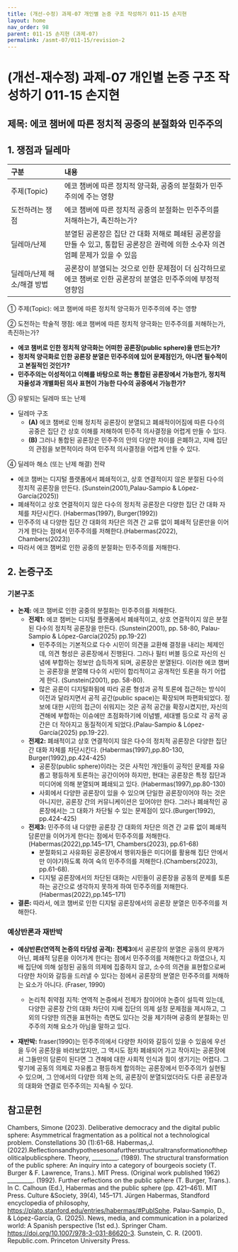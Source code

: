 ```yaml
---
title: (개선-수정) 과제-07 개인별 논증 구조 작성하기 011-15 손지현
layout: home
nav_order: 98
parent: 011-15 손지현 (과제-07)
permalink: /asmt-07/011-15/revision-2
---
```


# (개선-재수정) 과제-07 개인별 논증 구조 작성하기 011-15 손지현

## 제목: 에코 챔버에 따른 정치적 공중의 분절화와 민주주의

## 1. 쟁점과 딜레마

| 구분 | 내용 |
|:---|:---|
| 주제(Topic) | 에코 챔버에 따른 정치적 양극화, 공중의 분절화가 민주주의에 주는 영향 |
| 도전하려는 쟁점 | 에코 챔버에 따른 정치적 공중의 분절화는 민주주의를 저해하는가, 촉진하는가? |
| 딜레마/난제 | 분열된 공론장은 집단 간 대화 저해로 폐쇄된 공론장을 만들 수 있고, 통합된 공론장은 권력에 의한 소수자 의견 엄폐 문제가 있을 수 있음  |
| 딜레마/난제 해소/해결 방법 | 공론장이 분열되는 것으로 인한 문제점이 더 심각하므로 에코 챔버로 인한 공론장의 분열은 민주주의에 부정적 영향임 |

① 주제(Topic): 에코 챔버에 따른 정치적 양극화가 민주주의에 주는 영향

② 도전하는 학술적 쟁점: 에코 챔버에 따른 정치적 양극화는 민주주의를 저해하는가, 촉진하는가?

- **에코 챔버로 인한 정치적 양극화는 어떠한 공론장(public sphere)을 만드는가?**  
- **정치적 양극화로 인한 공론장 분열은 민주주의에 있어 문제점인가, 아니면 필수적이고 본질적인 것인가?**  
- **민주주의는 이성적이고 이해를 바탕으로 하는 통합된 공론장에서 가능한가, 정치적 자율성과 개별화된 의사 표현이 가능한 다수의 공중에서 가능한가?**

③ 유발되는 딜레마 또는 난제

- 딜레마 구조
  - **(A)** 에코 챔버로 인해 정치적 공론장이 분열되고 폐쇄적이어짐에 따른 다수의 공중은 집단 간 상호 이해를 저해하여 민주적 의사결정을 어렵게 만들 수 있다.
  - **(B)** 그러나 통합된 공론장은 민주주의 안의 다양한 차이를 은폐하고, 지배 집단의 관점을 보편적이라 하여 민주적 의사결정을 어렵게 만들 수 있다.

④ 딜레마 해소 (또는 난제 해결) 전략

- 에코 챔버는 디지털 플랫폼에서 폐쇄적이고, 상호 연결적이지 않은 분절된 다수의 정치적 공론장을 만든다. (Sunstein(2001),Palau-Sampio & López-García(2025))
- 폐쇄적이고 상호 연결적이지 않은 다수의 정치적 공론장은 다양한 집단 간 대화 자체를 차단시킨다. (Habermas(1997), Burger(1992))
- 민주주의 내 다양한 집단 간 대화의 차단은 의견 간 교류 없이 폐쇄적 담론만을 이어가게 한다는 점에서 민주주의를 저해한다.(Habermas(2022), Chambers(2023))
- 따라서 에코 챔버로 인한 공중의 분절화는 민주주의를 저해한다.

## 2. 논증구조

### 기본구조

- **논제:** 에코 챔버로 인한 공중의 분절화는 민주주의를 저해한다.
  - **전제1:** 에코 챔버는 디지털 플랫폼에서 폐쇄적이고, 상호 연결적이지 않은 분절된 다수의 정치적 공론장을 만든다. (Sunstein(2001), pp. 58-80, Palau-Sampio & López-García(2025) pp.19-22)
    - 민주주의는 기본적으로 다수 시민이 의견을 교환해 결정을 내리는 체제인데, 의견 형성은 공론장에서 진행된다. 그러나 필터 버블 등으로 자신의 신념에 부합하는 정보만 습득하게 되며, 공론장은 분열된다. 이러한 에코 챔버는 공론장을 분열해 다수의 시민이 합리적이고 공개적인 토론을 하기 어렵게 한다. (Sunstein(2001), pp. 58-80).
	- 많은 공론이 디지털화됨에 따라 공론 형성과 공적 토론에 접근하는 방식이 이전과 달라지면서 공적 공간(public space)는 확장되며 파편화되었다.
  정보에 대한 시민의 접근이 쉬워지는 것은 공적 공간을 확장시켰지만, 자신의 견해에 부합하는 이슈에만 초점화하기에 이념별, 세대별 등으로 각 공적 공간은 더 작아지고 동질적이게 되었다.(Palau-Sampio & López-García(2025) pp.19-22).
  - **전제2:** 폐쇄적이고 상호 연결적이지 않은 다수의 정치적 공론장은 다양한 집단 간 대화 자체를 차단시킨다. (Habermas(1997),pp.80-130, Burger(1992),pp.424-425)
    - 공론장(public sphere)이라는 것은 사적인 개인들이 공적인 문제를 자유롭고 평등하게 토론하는 공간이어야 하지만, 현대는 공론장은 특정 집단과 미디어에 의해 분열되며 폐쇄되고 있다. (Habermas(1997),pp.80-130)
    - 사회에서 다양한 공론장이 있을 수 있으며 단일한 공론장이어야 하는 것은 아니지만, 공론장 간의 커뮤니케이션은 있어야만 한다. 그러나 폐쇄적인 공론장에서는 그 대화가 차단될 수 있는 문제점이 있다.(Burger(1992), pp.424-425)
  - **전제3:** 민주주의 내 다양한 공론장 간 대화의 차단은 의견 간 교류 없이 폐쇄적 담론만을 이어가게 한다는 점에서 민주주의를 저해한다.(Habermas(2022),pp.145–171, Chambers(2023), pp.61-68)
      - 분절화되고 사유화된 공론장에서 행위자들은 미디어를 활용해 집단 안에서만 이야기하도록 하여 숙의 민주주의를 저해한다.(Chambers(2023), pp.61-68).
      - 디지털 공론장에서의 차단된 대화는 시민들이 공론장을 공동의 문제를 토론하는 공간으로 생각하지 못하게 하여 민주주의를 저해한다.(Habermas(2022),pp.145–171)
- **결론:** 따라서, 에코 챔버로 인한 디지털 공론장에서의 공론장 분열은 민주주의를 저해한다. 

### 예상반론과 재반박

- **예상반론(연역적 논증의 타당성 공격):** **전제3**에서 공론장의 분열은 공동의 문제가 아닌, 폐쇄적 담론을 이어가게 한다는 점에서 민주주의를 저해한다고 하였으나, 지배 집단에 의해 설정된 공동의 의제에 집중하지 않고, 소수의 의견을 표현함으로써 다양한 차이와 갈등을 드러낼 수 있다는 점에서 공론장의 분열은 민주주의를 저해하는 요소가 아니다. (Fraser, 1990)
  - 논리적 취약점 지적: 연역적 논증에서 전제가 참이어야 논증이 설득력 있는데, 다양한 공론장 간의 대화 차단이 지배 집단의 의제 설정 문제점을 제시하고, 그 외의 다양한 의견을 표현하는 측면도 있다는 것을 제기하며 공중의 분절화는 민주주의 저해 요소가 아님을 말하고 있다.

- **재반박:** fraser(1990)는 민주주의에서 다양한 차이와 갈등이 있을 수 있음에 우선을 두어 공론장을 바라보았지만, 그 역시도 점차 폐쇄되어 가고 작아지는 공론장에서 그들만의 담론이 된다면 그 견해에 대한 사회적 인식과 힘이 생기기는 어렵다. 그렇기에 공동의 의제로 자유롭고 평등하게 합의하는 공론장에서 민주주의가 실현될 수 있으며, 그 안에서의 다양한 의제 논의, 공론장이 분열되었더라도 다른 공론장과의 대화와 연결로 민주주의는 지속될 수 있다.

## 참고문헌

Chambers, Simone (2023). Deliberative democracy and the digital public sphere: Asymmetrical fragmentation as a political not a technological problem. Constellations 30 (1):61-68.
Habermas,J.(2022).Reflectionsandhypothesesonafurtherstructuraltransformationofthepoliticalpublicsphere. Theory,
_________. (1989). The structural transformation of the public sphere: An inquiry into a category of bourgeois society (T. Burger & F. Lawrence, Trans.). MIT Press. (Original work published 1962)
_________. (1992). Further reflections on the public sphere (T. Burger, Trans.). In C. Calhoun (Ed.), Habermas and the public sphere (pp. 421–461). MIT Press.
 Culture &Society, 39(4), 145–171.
Jürgen Habermas, Standford encyclopedia of philosophy, https://plato.stanford.edu/entries/habermas/#PublSphe.
Palau-Sampio, D., & López-García, G. (2025). News, media, and communication in a polarized world: A Spanish perspective (1st ed.). Springer Cham. https://doi.org/10.1007/978-3-031-86620-3.
Sunstein, C. R. (2001). Republic.com. Princeton University Press.